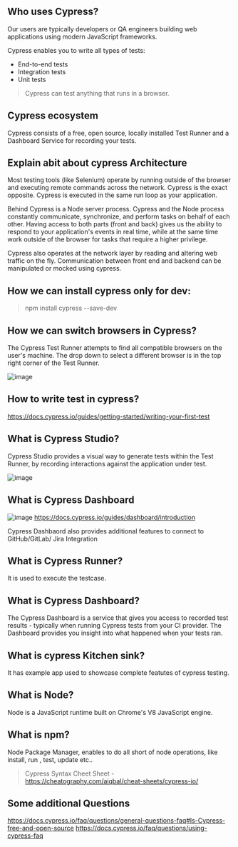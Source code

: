 Who uses Cypress?
-----------------
Our users are typically developers or QA engineers building web applications using modern JavaScript frameworks.

Cypress enables you to write all types of tests:

* End-to-end tests
* Integration tests
* Unit tests

> Cypress can test anything that runs in a browser.

Cypress ecosystem
-----------------
Cypress consists of a free, open source, locally installed Test Runner and a Dashboard Service for recording your tests.

Explain abit about cypress Architecture
----------------------------------------
Most testing tools (like Selenium) operate by running outside of the browser and executing remote commands across the network. Cypress is the exact opposite. Cypress is executed in the same run loop as your application.

Behind Cypress is a Node server process. Cypress and the Node process constantly communicate, synchronize, and perform tasks on behalf of each other. Having access to both parts (front and back) gives us the ability to respond to your application's events in real time, while at the same time work outside of the browser for tasks that require a higher privilege.

Cypress also operates at the network layer by reading and altering web traffic on the fly. Communication between front end and backend can be manipulated or mocked using cypress.

How we can install cypress only for dev:
----------------------------------------
>npm install cypress --save-dev

How we can switch browsers in Cypress?
----------------------------------------
The Cypress Test Runner attempts to find all compatible browsers on the user's machine. The drop down to select a different browser is in the top right corner of the Test Runner.

![image](https://user-images.githubusercontent.com/2181212/122684750-9f0d8700-d207-11eb-998c-c37c542b50f7.png)

How to write test in cypress?
------------------------------
https://docs.cypress.io/guides/getting-started/writing-your-first-test

What is Cypress Studio?
-------------------------
Cypress Studio provides a visual way to generate tests within the Test Runner, by recording interactions against the application under test.

![image](https://user-images.githubusercontent.com/2181212/122684836-35da4380-d208-11eb-9e7b-4088aa29022c.png)

What is Cypress Dashboard
------------------------------
![image](https://user-images.githubusercontent.com/2181212/122684874-7043e080-d208-11eb-8361-c8d885c27a60.png)
https://docs.cypress.io/guides/dashboard/introduction

Cypress Dashbaord also provides additional features to connect to GitHub/GitLab/ Jira Integration

What is Cypress Runner?
-------------------------
It is used to execute the testcase.

What is Cypress Dashboard?
-----------------------------
The Cypress Dashboard is a service that gives you access to recorded test results - typically when running Cypress tests from your CI provider. The Dashboard provides you insight into what happened when your tests ran.

What is cypress Kitchen sink?
---------------------------------
It has example app used to showcase complete featutes of cypress testing.  

What is Node?
-------------
Node is a JavaScript runtime built on Chrome's V8 JavaScript engine.

What is npm?
------------
Node Package Manager, enables to do all short of node operations, like install, run , test, update etc..



> Cypress Syntax Cheet Sheet - https://cheatography.com/aiqbal/cheat-sheets/cypress-io/


Some additional Questions
----------------------------
https://docs.cypress.io/faq/questions/general-questions-faq#Is-Cypress-free-and-open-source
https://docs.cypress.io/faq/questions/using-cypress-faq
